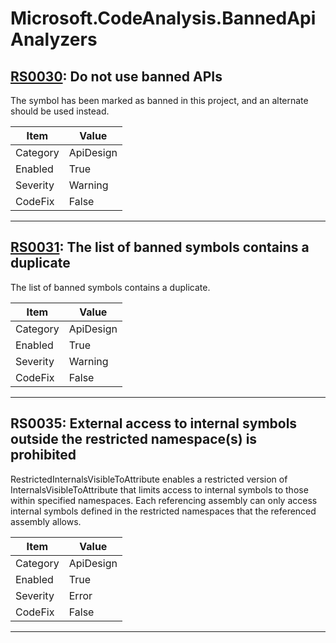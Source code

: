 # Microsoft.CodeAnalysis.BannedApiAnalyzers

## [RS0030](https://github.com/dotnet/roslyn/blob/main/src/RoslynAnalyzers/Microsoft.CodeAnalysis.BannedApiAnalyzers/BannedApiAnalyzers.Help.md): Do not use banned APIs

The symbol has been marked as banned in this project, and an alternate should be used instead.

|Item|Value|
|-|-|
|Category|ApiDesign|
|Enabled|True|
|Severity|Warning|
|CodeFix|False|
---

## [RS0031](https://github.com/dotnet/roslyn/blob/main/src/RoslynAnalyzers/Microsoft.CodeAnalysis.BannedApiAnalyzers/BannedApiAnalyzers.Help.md): The list of banned symbols contains a duplicate

The list of banned symbols contains a duplicate.

|Item|Value|
|-|-|
|Category|ApiDesign|
|Enabled|True|
|Severity|Warning|
|CodeFix|False|
---

## RS0035: External access to internal symbols outside the restricted namespace(s) is prohibited

RestrictedInternalsVisibleToAttribute enables a restricted version of InternalsVisibleToAttribute that limits access to internal symbols to those within specified namespaces. Each referencing assembly can only access internal symbols defined in the restricted namespaces that the referenced assembly allows.

|Item|Value|
|-|-|
|Category|ApiDesign|
|Enabled|True|
|Severity|Error|
|CodeFix|False|
---
